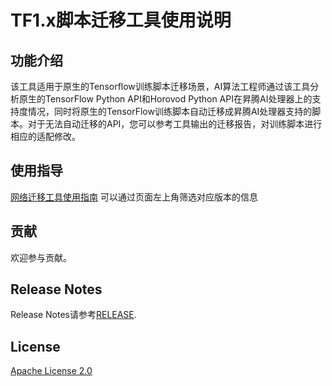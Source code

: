 # TF1.x脚本迁移工具使用说明

## 功能介绍
该工具适用于原生的Tensorflow训练脚本迁移场景，AI算法工程师通过该工具分析原生的TensorFlow Python API和Horovod Python API在昇腾AI处理器上的支持度情况，同时将原生的TensorFlow训练脚本自动迁移成昇腾AI处理器支持的脚本。对于无法自动迁移的API，您可以参考工具输出的迁移报告，对训练脚本进行相应的适配修改。

## 使用指导
[网络迁移工具使用指南](https://www.hiascend.com/document/detail/zh/CANNCommunityEdition/60RC1alpha003/moddevg/tfmigr1/atlasmprtgtool_13_0002.html)
可以通过页面左上角筛选对应版本的信息

## 贡献

欢迎参与贡献。

## Release Notes

Release Notes请参考[RELEASE](RELEASE.md).

## License

[Apache License 2.0](LICENSE)
